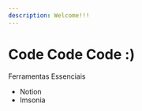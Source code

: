 ```yaml
---
description: Welcome!!!
---
```


# Code Code Code :\)

Ferramentas Essenciais

* Notion
* Imsonia



